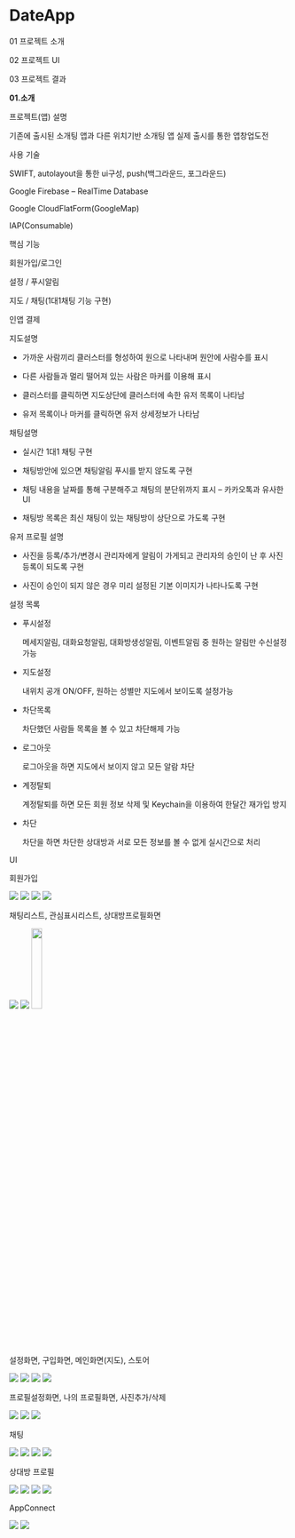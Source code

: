 # DateApp

01 프로젝트 소개

02 프로젝트 UI

03 프로젝트 결과

<b>01.소개</b>

프로젝트(앱) 설명

기존에 출시된 소개팅 앱과 다른 위치기반 소개팅 앱
실제 출시를 통한 앱창업도전

사용 기술

SWIFT, autolayout을 통한 ui구성, push(백그라운드, 포그라운드)

Google Firebase – RealTime Database

Google CloudFlatForm(GoogleMap)

IAP(Consumable)

핵심 기능

회원가입/로그인

설정 / 푸시알림

지도 / 채팅(1대1채팅 기능 구현)

인앱 결제 


지도설명

- 가까운 사람끼리 클러스터를 형성하여 원으로 나타내며 원안에 사람수를 표시

- 다른 사람들과 멀리 떨어져 있는 사람은 마커를 이용해 표시

- 클러스터를 클릭하면 지도상단에 클러스터에 속한 유저 목록이 나타남 

- 유저 목록이나 마커를 클릭하면 유저 상세정보가 나타남

채팅설명

- 실시간 1대1 채팅 구현

- 채팅방안에 있으면 채팅알림 푸시를 받지 않도록 구현

- 채팅 내용을 날짜를 통해 구분해주고 채팅의 분단위까지 표시 – 카카오톡과 유사한 UI

- 채팅방 목록은 최신 채팅이 있는 채팅방이 상단으로 가도록 구현

유저 프로필 설명

- 사진을 등록/추가/변경시 관리자에게 알림이 가게되고 관리자의 승인이 난 후 사진등록이 되도록 구현

- 사진이 승인이 되지 않은 경우 미리 설정된 기본 이미지가 나타나도록 구현


설정 목록

- 푸시설정

  메세지알림, 대화요청알림, 대화방생성알림, 이벤트알림 중 원하는 알림만 수신설정 가능

- 지도설정

  내위치 공개 ON/OFF, 원하는 성별만 지도에서 보이도록 설정가능 

- 차단목록

  차단했던 사람들 목록을 볼 수 있고 차단해제 가능

- 로그아웃

  로그아웃을 하면 지도에서 보이지 않고 모든 알람 차단

- 계정탈퇴

  계정탈퇴를 하면 모든 회원 정보 삭제 및 Keychain을 이용하여 한달간 재가입 방지

- 차단

  차단을 하면 차단한 상대방과 서로 모든 정보를 볼 수 없게 실시간으로 처리 
  
UI
  
회원가입

<img src="https://user-images.githubusercontent.com/61533510/81061005-8ca29200-8f0e-11ea-8e11-8c5474120ef6.png"></img>
<img src="https://user-images.githubusercontent.com/61533510/81061011-90361900-8f0e-11ea-88c0-daad692c8509.png"></img>
<img src="https://user-images.githubusercontent.com/61533510/81061020-93310980-8f0e-11ea-93d2-297b6dc4e91f.png"></img>
<img src="https://user-images.githubusercontent.com/61533510/81061024-95936380-8f0e-11ea-9966-d24950d52852.png"></img>



채팅리스트, 관심표시리스트, 상대방프로필화면

<img src="https://user-images.githubusercontent.com/61533510/81061966-3898ad00-8f10-11ea-9d95-be47da99f62c.png"></img>
<img src="https://user-images.githubusercontent.com/61533510/81061978-3a627080-8f10-11ea-800b-8a4dfbf2f560.png"></img>
<img src="https://user-images.githubusercontent.com/61533510/81063130-3b949d00-8f12-11ea-97ad-a8995e506475.png" width="19.3%"></img>


설정화면, 구입화면, 메인화면(지도), 스토어

<img src="https://user-images.githubusercontent.com/61533510/81062210-8a413780-8f10-11ea-9d77-2a4d2727803f.png"></img>
<img src="https://user-images.githubusercontent.com/61533510/81062213-8ca39180-8f10-11ea-9490-8e85281b8dda.png"></img>
<img src="https://user-images.githubusercontent.com/61533510/81062218-8f05eb80-8f10-11ea-8ded-a5251c1ce2ed.png"></img>
<img src="https://user-images.githubusercontent.com/61533510/81062224-90cfaf00-8f10-11ea-90bf-d668f26a5fbe.png"></img>


프로필설정화면, 나의 프로필화면, 사진추가/삭제

<img src="https://user-images.githubusercontent.com/61533510/81062232-962cf980-8f10-11ea-8501-15cfb52a6252.png"></img>
<img src="https://user-images.githubusercontent.com/61533510/81062238-988f5380-8f10-11ea-8488-c4bd1b0b9fba.png"></img>
<img src="https://user-images.githubusercontent.com/61533510/81062245-9af1ad80-8f10-11ea-9713-7700c5ce4046.png"></img>

채팅

<img src="https://user-images.githubusercontent.com/61533510/81062263-a1802500-8f10-11ea-98c0-c06e99a82181.png"></img>
<img src="https://user-images.githubusercontent.com/61533510/81062270-a3e27f00-8f10-11ea-8b23-70544c27991b.png"></img>
<img src="https://user-images.githubusercontent.com/61533510/81062280-a5ac4280-8f10-11ea-88e2-c06f49db7cdc.png"></img>
<img src="https://user-images.githubusercontent.com/61533510/81062285-a7760600-8f10-11ea-9750-58abed426bfd.png"></img>

상대방 프로필

<img src="https://user-images.githubusercontent.com/61533510/81062403-d68c7780-8f10-11ea-8fb6-4bbf0b52de3e.png"></img>
<img src="https://user-images.githubusercontent.com/61533510/81062407-d8563b00-8f10-11ea-9cd3-24ac8dfd06c3.png"></img>
<img src="https://user-images.githubusercontent.com/61533510/81062409-da1ffe80-8f10-11ea-9dcb-a006d7ba0272.png"></img>
<img src="https://user-images.githubusercontent.com/61533510/81062413-dc825880-8f10-11ea-8d2a-dfc8a20710d6.png"></img>

AppConnect

<img src="https://user-images.githubusercontent.com/61533510/81062380-cd9ba600-8f10-11ea-9354-64977527ccbb.png"></img>
<img src="https://user-images.githubusercontent.com/61533510/81062389-cffe0000-8f10-11ea-9fb8-8127a2779c26.png"></img>

